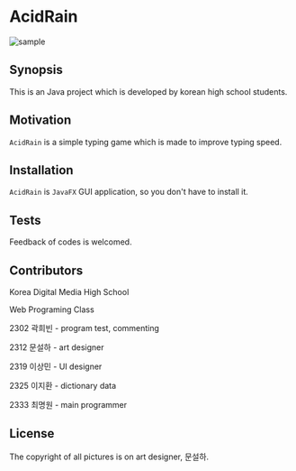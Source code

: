 # AcidRain

![sample](https://github.com/Acid-Rain/AcidRain/raw/master/src/sample/img/sample.png)

## Synopsis

This is an Java project which is developed by korean high school students.

## Motivation

`AcidRain` is a simple typing game which is made to improve typing speed.

## Installation

`AcidRain` is `JavaFX` GUI application, so you don't have to install it.

## Tests

Feedback of codes is welcomed.

## Contributors

Korea Digital Media High School

Web Programing Class

2302 곽희빈 - program test, commenting

2312 문설하 - art designer

2319 이상민 - UI designer

2325 이지환 - dictionary data

2333 최명원 - main programmer

## License

The copyright of all pictures is on art designer, 문설하.